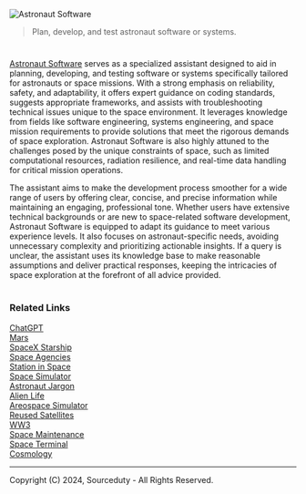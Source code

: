 ![Astronaut Software](https://github.com/user-attachments/assets/d82a382f-8070-44a4-9d4f-8b75e935d65c)

> Plan, develop, and test astronaut software or systems.

#

[Astronaut Software](https://chatgpt.com/g/g-F89U0wJa0-astronaut-software) serves as a specialized assistant designed to aid in planning, developing, and testing software or systems specifically tailored for astronauts or space missions. With a strong emphasis on reliability, safety, and adaptability, it offers expert guidance on coding standards, suggests appropriate frameworks, and assists with troubleshooting technical issues unique to the space environment. It leverages knowledge from fields like software engineering, systems engineering, and space mission requirements to provide solutions that meet the rigorous demands of space exploration. Astronaut Software is also highly attuned to the challenges posed by the unique constraints of space, such as limited computational resources, radiation resilience, and real-time data handling for critical mission operations.

The assistant aims to make the development process smoother for a wide range of users by offering clear, concise, and precise information while maintaining an engaging, professional tone. Whether users have extensive technical backgrounds or are new to space-related software development, Astronaut Software is equipped to adapt its guidance to meet various experience levels. It also focuses on astronaut-specific needs, avoiding unnecessary complexity and prioritizing actionable insights. If a query is unclear, the assistant uses its knowledge base to make reasonable assumptions and deliver practical responses, keeping the intricacies of space exploration at the forefront of all advice provided.

#
### Related Links

[ChatGPT](https://github.com/sourceduty/ChatGPT)
<br>
[Mars](https://github.com/sourceduty/Mars)
<br>
[SpaceX Starship](https://github.com/sourceduty/SpaceX_Starship)
<br>
[Space Agencies](https://github.com/sourceduty/Space_Agencies)
<br>
[Station in Space](https://chat.openai.com/g/g-RhQ7LG2GQ-station-in-space)
<br>
[Space Simulator](https://chat.openai.com/g/g-HiBjZs8sv-space-simulator)
<br>
[Astronaut Jargon](https://github.com/sourceduty/Astronaut_Jargon)
<br>
[Alien Life](https://github.com/sourceduty/Alien_Life)
<br>
[Areospace Simulator](https://github.com/sourceduty/Aerospace_Simulator)
<br>
[Reused Satellites](https://github.com/sourceduty/Reused_Satellites)
<br>
[WW3](https://github.com/sourceduty/WW3)
<br>
[Space Maintenance](https://github.com/sourceduty/Space_Maintenance)
<br>
[Space Terminal](https://github.com/sourceduty/Space_Terminal)
<br>
[Cosmology](https://github.com/sourceduty/Cosmology)

***
Copyright (C) 2024, Sourceduty - All Rights Reserved.

